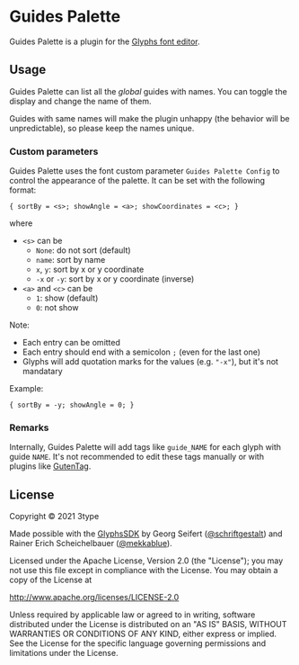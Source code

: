 # Guides Palette

Guides Palette is a plugin for the [Glyphs font editor](http://glyphsapp.com/).

## Usage

Guides Palette can list all the *global* guides with names. You can toggle the display and change the name of them.

Guides with same names will make the plugin unhappy (the behavior will be unpredictable), so please keep the names unique.

### Custom parameters

Guides Palette uses the font custom parameter `Guides Palette Config` to control the appearance of the palette. It can be set with the following format:

    { sortBy = <s>; showAngle = <a>; showCoordinates = <c>; }

where

- `<s>` can be
  - `None`: do not sort (default)
  - `name`: sort by name
  - `x`, `y`: sort by x or y coordinate
  - `-x` or `-y`: sort by x or y coordinate (inverse)
- `<a>` and `<c>` can be
  - `1`: show (default)
  - `0`: not show

Note:

- Each entry can be omitted
- Each entry should end with a semicolon `;` (even for the last one)
- Glyphs will add quotation marks for the values (e.g. `"-x"`), but it's not mandatary

Example:

    { sortBy = -y; showAngle = 0; }

### Remarks

Internally, Guides Palette will add tags like `guide_NAME` for each glyph with guide `NAME`. It's not recommended to edit these tags manually or with plugins like [GutenTag](https://github.com/florianpircher/GutenTag).

## License

Copyright &copy; 2021 3type

Made possible with the [GlyphsSDK](https://github.com/schriftgestalt/GlyphsSDK) by Georg Seifert ([@schriftgestalt](https://github.com/schriftgestalt)) and Rainer Erich Scheichelbauer ([@mekkablue](https://github.com/mekkablue)).

Licensed under the Apache License, Version 2.0 (the "License");
you may not use this file except in compliance with the License.
You may obtain a copy of the License at

<http://www.apache.org/licenses/LICENSE-2.0>

Unless required by applicable law or agreed to in writing, software
distributed under the License is distributed on an "AS IS" BASIS,
WITHOUT WARRANTIES OR CONDITIONS OF ANY KIND, either express or implied.
See the License for the specific language governing permissions and
limitations under the License.
